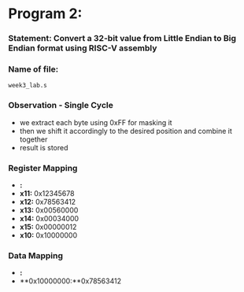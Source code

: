 # Program 2: 
### Statement: Convert a 32-bit value from Little Endian to Big Endian format using RISC-V assembly

### Name of file:
    week3_lab.s

### Observation - Single Cycle
- we extract each byte using 0xFF for masking it
- then we shift it accordingly to the desired position and combine it together
- result is stored

### Register Mapping
- **<Register Number Used>:** <Value stored>
- **x11:** 0x12345678
- **x12:** 0x78563412
- **x13:** 0x00560000
- **x14:** 0x00034000
- **x15:** 0x00000012
- **x10:** 0x10000000


### Data Mapping
- **<Memory Address>:** <Value stored>
- **0x10000000:**0x78563412

